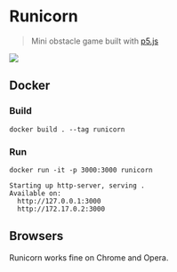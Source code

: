 # Runicorn

> Mini obstacle game built with [p5.js](http://p5js.org)

<img src="https://media.giphy.com/media/l0Ex1pCI4FR6U1nhe/source.gif" />

## Docker 

### Build
```
docker build . --tag runicorn
```

### Run
```
docker run -it -p 3000:3000 runicorn
```
```
Starting up http-server, serving .
Available on:
  http://127.0.0.1:3000
  http://172.17.0.2:3000
```

## Browsers

Runicorn works fine on Chrome and Opera.
